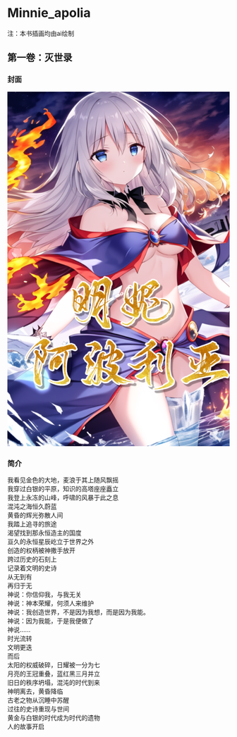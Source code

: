 # Minnie_apolia        

注：本书插画均由ai绘制

## 第一卷：灭世录       
### 封面        
![第一卷封面](https://github.com/Aierlanta/Minnie_apolia/blob/main/%E7%AC%AC%E4%B8%80%E9%83%A8%EF%BC%9A%E7%81%AD%E4%B8%96%E5%BD%95/%E6%8F%92%E5%9B%BE/%E5%B0%81%E9%9D%A2%EF%BC%88%E5%90%AB%E5%AD%97.png?raw=true)     
### 简介        
我看见金色的大地，麦浪于其上随风飘摇    
我穿过白银的平原，知识的高塔座座矗立    
我登上永冻的山峰，呼啸的风暴于此之息    
混沌之海恒久蔚蓝    
黄昏的辉光弥散人间  
我踏上追寻的旅途    
渴望找到那永恒造主的国度    
亘久的永恒星辰屹立于世界之外    
创造的权柄被神撒手放开  
跨过历史的石刻上    
记录着文明的史诗    
从无到有    
再归于无    
神说：你信仰我，与我无关    
神说：神本荣耀，何须人来维护    
神说：我创造世界，不是因为我想，而是因为我能。  
神说：因为我能，于是我便做了    
神说......  
时光流转    
文明更迭    
而后    
太阳的权威破碎，日耀被一分为七  
月亮的王冠重叠，蓝红黑三月并立  
旧日的秩序坍塌，混沌的时代到来  
神明离去，黄昏降临  
古老之物从沉睡中苏醒    
过往的史诗重现与世间    
黄金与白银的时代成为时代的遗物  
人的故事开启    
